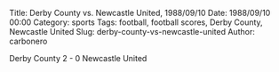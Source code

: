 Title: Derby County vs. Newcastle United, 1988/09/10
Date: 1988/09/10 00:00
Category: sports
Tags: football, football scores, Derby County, Newcastle United
Slug: derby-county-vs-newcastle-united
Author: carbonero


Derby County 2 - 0 Newcastle United
